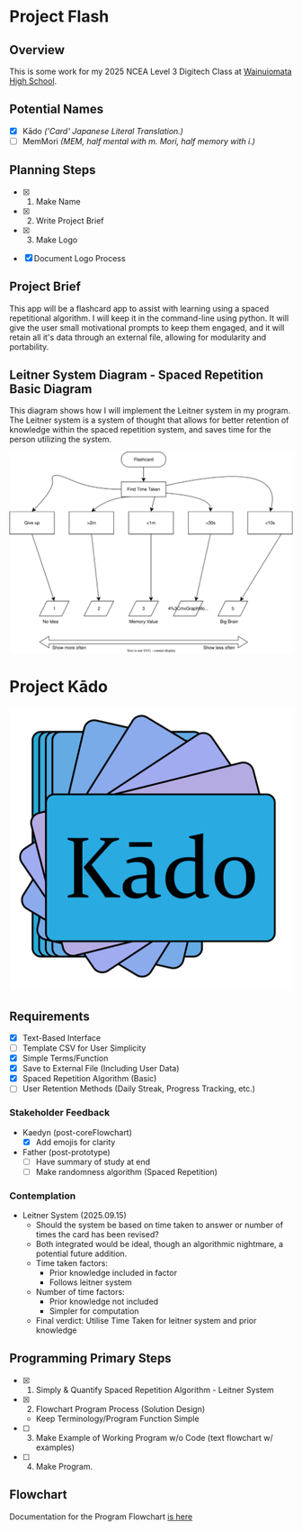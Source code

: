 # Project Flash

## Overview

This is some work for my 2025 NCEA Level 3 Digitech Class at [Wainuiomata High School](https://wainuiomatahigh.school.nz/).

## Potential Names

- [x] Kādo *('Card' Japanese Literal Translation.)*
- [ ] MemMori *(MEM, half mental with m. Mori, half memory with i.)*

## Planning Steps

- [x] 1. Make Name
- [x] 2. Write Project Brief
- [x] 3. Make Logo

- [x] Document Logo Process

## Project Brief

This app will be a flashcard app to assist with learning using a spaced repetitional algorithm. I will keep it in the command-line using python. It will give the user small motivational prompts to keep them engaged, and it will retain all it's data through an external file, allowing for modularity and portability.

## Leitner System Diagram - Spaced Repetition Basic Diagram

This diagram shows how I will implement the Leitner system in my program. The Leitner system is a system of thought that allows for better retention of knowledge within the spaced repetition system, and saves time for the person utilizing the system.

![LeitnerSystem](leitnerSystemDiagram/LeitnerSystem.drawio.svg)

# Project Kādo

![KadoLogo](Logo/Kado-v2(1600x1600).png)

## Requirements

- [x] Text-Based Interface
- [ ] Template CSV for User Simplicity
- [x] Simple Terms/Function
- [x] Save to External File (Including User Data)
- [x] Spaced Repetition Algorithm (Basic)
- [ ] User Retention Methods (Daily Streak, Progress Tracking, etc.)

### Stakeholder Feedback

- Kaedyn (post-coreFlowchart)
    - [x] Add emojis for clarity
- Father (post-prototype)
    - [ ] Have summary of study at end
    - [ ] Make randomness algorithm (Spaced Repetition)

### Contemplation

- Leitner System (2025.09.15)
    - Should the system be based on time taken to answer or number of times the card has been revised?
    - Both integrated would be ideal, though an algorithmic nightmare, a potential future addition.
    - Time taken factors: 
        - Prior knowledge included in factor
        - Follows leitner system
    - Number of time factors:
        - Prior knowledge not included
        - Simpler for computation
    - Final verdict: Utilise Time Taken for leitner system and prior knowledge

## Programming Primary Steps

- [x] 1. Simply & Quantify Spaced Repetition Algorithm - Leitner System
- [x] 2. Flowchart Program Process (Solution Design)
    - Keep Terminology/Program Function Simple
- [ ] 3. Make Example of Working Program w/o Code (text flowchart w/ examples)
- [ ] 4. Make Program.

## Flowchart

Documentation for the Program Flowchart [is here](programDiagram/)